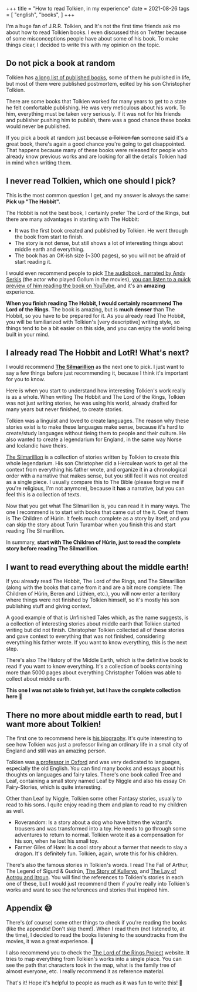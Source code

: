 +++
title = "How to read Tolkien, in my experience"
date = 2021-08-26
tags = [
    "english",
    "books",
]
+++

I'm a huge fan of J.R.R. Tolkien, and It's not the first time friends
ask me about how to read Tolkien books. I even discussed this on Twitter because
of some misconceptions people have about some of his book. To make things clear,
I decided to write this with my opinion on the topic.

## Do not pick a book at random

Tolkien has [a long list of published
books](https://www.goodreads.com/author/show/656983.J_R_R_Tolkien), some of them
he published in life, but most of them were published postmortem, edited by his
son Christopher Tolkien.

There are some books that Tolkien worked for many years to get to a state he
felt comfortable publishing. He was very meticulous about his work. To him,
everything must be taken very seriously. If it was not for his friends and
publisher pushing him to publish, there was a good chance these books would
never be published.

If you pick a book at random just because ~~a Tolkien fan~~ someone said it's a
great book, there's again a good chance you're going to get disappointed. That
happens because many of these books were released for people who already know
previous works and are looking for all the details Tolkien had in mind when
writing them.

## I never read Tolkien, which one should I pick?

This is the most common question I get, and my answer is always the same: **Pick
up "The Hobbit".**

The Hobbit is not the best book, I certainly prefer The Lord of the Rings, but
there are many advantages in starting with The Hobbit:

- It was the first book created and published by Tolkien. He went through the
  book from start to finish.
- The story is not dense, but still shows a lot of interesting things about
  middle earth and everything.
- The book has an OK-ish size (~300 pages), so you will not be afraid of start
  reading it.

I would even recommend people to pick [The audiobook, narrated by Andy
Serkis](https://www.audible.com/pd/The-Hobbit-Audiobook/1705009050) (the actor
who played Gollum in the movies), [you can listen to a quick preview of him
reading the book on YouTube](https://www.youtube.com/watch?v=il2Py3ZlNe8), and
it's an **amazing** experience.

**When you finish reading The Hobbit, I would certainly recommend The Lord of
the Rings**. The book is amazing, but is **much denser** than The Hobbit, so you
have to be prepared for it. As you already read The Hobbit, you will be
familiarized with Tolkien's [very descriptive] writing style, so things tend to
be a bit easier on this side, and you can enjoy the world being built in your
mind.

## I already read The Hobbit and LotR! What's next?

I would recommend **[The Silmarillion](/silmarillion)** as the next one to pick.
I just want to say a few things before just recommending it, because I think
it's important for you to know.

Here is when you start to understand how interesting Tolkien's work really is as
a whole. When writing The Hobbit and The Lord of the Rings, Tolkien was not just
writing stories, he was using his world, already drafted for many years but
never finished, to create stories.

Tolkien was a linguist and loved to create languages. The reason why these
stories exist is to make these languages make sense, because it's hard to
create/study languages without tieing them to people and their culture. He also
wanted to create a legendarium for England, in the same way Norse and Icelandic
have theirs.

[The Silmarillion](/silmarillion) is a collection of stories written by Tolkien
to create this whole legendarium. His son Christopher did a Herculean work to
get all the context from everything his father wrote, and organize it in a
chronological order with a narrative that makes sense, but you still feel it was
not created as a single piece. I usually compare this to The Bible (please
forgive me if you're religious, I'm not anymore), because it **has** a
narrative, but you can feel this is a collection of texts.

Now that you get what The Silmarillion is, you can read it in many ways. The one
I recommend is to start with books that came out of the it. One of them is The
Children of Húrin. It feels much complete as a story by itself, and you can skip
the story about Turin Turambar when you finish this and start reading The
Silmarillion.

In summary, **start with The Children of Húrin, just to read the complete story
before reading The Silmarillion**.

## I want to read everything about the middle earth!

If you already read The Hobbit, The Lord of the Rings, and The Silmarillion
(along with the books that came from it and are a bit more complete: The
Children of Húrin, Beren and Lúthien, etc.), you will now enter a territory
where things were not finished by Tolkien himself, so it's mostly his son
publishing stuff and giving context.

A good example of that is Unfinished Tales which, as the name suggests, is a
collection of interesting stories about middle earth that Tolkien started
writing but did not finish. Christopher Tolkien collected all of these stories
and gave context to everything that was not finished, considering everything his
father wrote. If you want to know everything, this is the next step.

There's also The History of the Middle Earth, which is the definitive book to
read if you want to know everything. It's a collection of books containing more
than 5000 pages about everything Christopher Tolkien was able to collect about
middle earth.

__This one I was not able to finish yet, but I have the complete collection here__ 🙂

## There no more about middle earth to read, but I want more about Tolkien!

The first one to recommend here is [his biography](/tolkienbio). It's quite
interesting to see how Tolkien was just a professor living an ordinary life in a
small city of England and still was an amazing person.

Tolkien was [a professor in Oxford](/oxford-tolkien) and was very dedicated to
languages, especially the old English. You can find many books and essays about
his thoughts on languages and fairy tales. There's one book called Tree and
Leaf, containing a small story named Leaf by Niggle and also his essay On
Fairy-Stories, which is quite interesting.

Other than Leaf by Niggle, Tolkien some other Fantasy stories, usually to read
to his sons. I quite enjoy reading them and plan to read to my children as well.

- Roverandom: Is a story about a dog who have bitten the wizard's trousers and
  was transformed into a toy. He needs to go through some adventures to return
  to normal. Tolkien wrote it as a compensation for his son, when he lost his
  small toy.
- Farmer Giles of Ham: Is a cool story about a farmer that needs to slay a
  dragon. It's definitely fun. Tolkien, again, wrote this for his children.

There's also the famous stories in Tolkien's words. I read The Fall of Arthur,
The Legend of Sigurd & Gudrún, [The Story of Kullervo](/kullervo), and [The Lay
of Aotrou and Itroun](/aotrouanditroun). You will find the references to
Tolkien's stories in each one of these, but I would just recommend them if
you're really into Tolkien's works and want to see the references and stories
that inspired him.

## Appendix 😅

There's (of course) some other things to check if you're reading the books (like
the appendix! Don't skip them!). When I read them (not listened to, at the
time), I decided to read the books listening to the soundtracks from the movies,
it was a great experience. 🙂

I also recommend you to check the [The Lord of the Rings
Project](http://lotrproject.com/) website. It tries to map everything from
Tolkien's works into a single place. You can see the path that characters took
in the map, what is the family tree of almost everyone, etc. I really recommend
it as reference material.

That's it! Hope it's helpful to people as much as it was fun to write this! 🙂
